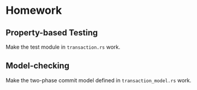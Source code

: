 # Homework

## Property-based Testing

Make the test module in `transaction.rs` work.

## Model-checking

Make the two-phase commit model defined in `transaction_model.rs` work.

